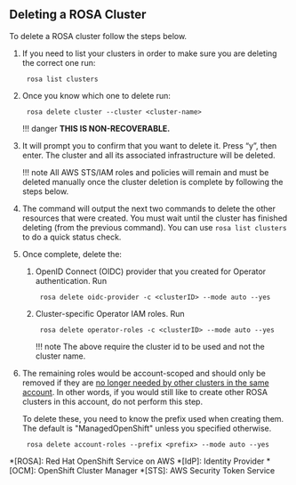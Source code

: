 ## Deleting a ROSA Cluster

To delete a ROSA cluster follow the steps below.

1. If you need to list your clusters in order to make sure you are deleting the correct one run:

		rosa list clusters

1. Once you know which one to delete run:

		rosa delete cluster --cluster <cluster-name>

	!!! danger
			**THIS IS NON-RECOVERABLE.**

1. It will prompt you to confirm that you want to delete it. Press “y”, then enter. The cluster and all its associated infrastructure will be deleted.

	!!! note
			All AWS STS/IAM roles and policies will remain and must be deleted manually once the cluster deletion is complete by following the steps below.

1. The command will output the next two commands to delete the other resources that were created.  You must wait until the cluster has finished deleting (from the previous command). You can use `rosa list clusters` to do a quick status check.

1. Once complete, delete the:

	1. OpenID Connect (OIDC) provider that you created for Operator authentication. Run

			rosa delete oidc-provider -c <clusterID> --mode auto --yes

	1. Cluster-specific Operator IAM roles.  Run

			rosa delete operator-roles -c <clusterID> --mode auto --yes

		!!! note
				The above require the cluster id to be used and not the cluster name.

1. The remaining roles would be account-scoped and should only be removed if they are <u>no longer needed by other clusters in the same account</u>. In other words, if you would still like to create other ROSA clusters in this account, do not perform this step.

	To delete these, you need to know the prefix used when creating them.  The default is "ManagedOpenShift" unless you specified otherwise.

		rosa delete account-roles --prefix <prefix> --mode auto --yes


*[ROSA]: Red Hat OpenShift Service on AWS
*[IdP]: Identity Provider
*[OCM]: OpenShift Cluster Manager
*[STS]: AWS Security Token Service
